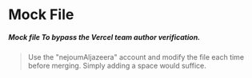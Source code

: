 # Mock File
##### Mock file To bypass the Vercel team author verification.
> Use the "nejoumAljazeera" account and modify the file each time before merging. Simply adding a space would suffice.







  







